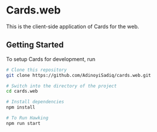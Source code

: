 Cards.web
=========

This is the client-side application of Cards for the web.

## Getting Started

To setup Cards for development, run

```sh
# Clone this repository
git clone https://github.com/AdinoyiSadiq/cards.web.git

# Switch into the directory of the project
cd cards.web

# Install dependencies
npm install

# To Run Hawking 
npm run start
```